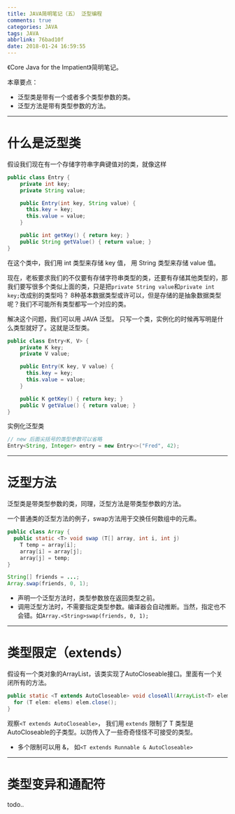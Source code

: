 ```yaml
---
title: JAVA简明笔记（五） 泛型编程
comments: true
categories: JAVA
tags: JAVA
abbrlink: 76bad10f
date: 2018-01-24 16:59:55
---
```


《Core Java for the Impatient》简明笔记。

本章要点：

* 泛型类是带有一个或者多个类型参数的类。
* 泛型方法是带有类型参数的方法。


---

# 什么是泛型类

假设我们现在有一个存储字符串字典键值对的类，就像这样

```java
public class Entry {
    private int key;
    private String value;

    public Entry(int key, String value) {
      this.key = key;
      this.value = value;
    }

    public int getKey() { return key; }
    public String getValue() { return value; }
}
```

在这个类中，我们用 int 类型来存储 key 值， 用 String 类型来存储 value 值。

现在，老板要求我们的不仅要有存储字符串类型的类，还要有存储其他类型的，那我们要写很多个类似上面的类，只是把`private String value`和`private int key;`改成别的类型吗？ 8种基本数据类型或许可以，但是存储的是抽象数据类型呢？我们不可能所有类型都写一个对应的类。

解决这个问题，我们可以用 JAVA 泛型。 只写一个类，实例化的时候再写明是什么类型就好了。这就是泛型类。

<!-- more -->


```java
public class Entry<K, V> {
    private K key;
    private V value;

    public Entry(K key, V value) {
      this.key = key;
      this.value = value;
    }

    public K getKey() { return key; }
    public V getValue() { return value; }
}
```

实例化泛型类

```java
// new 后面尖括号的类型参数可以省略
Entry<String, Integer> entry = new Entry<>("Fred", 42);
```


---

# 泛型方法

泛型类是带类型参数的类，同理，泛型方法是带类型参数的方法。

一个普通类的泛型方法的例子，swap方法用于交换任何数组中的元素。

```java
public class Array {
  public static <T> void swap (T[] array, int i, int j)
    T temp = array[i];
    array[i] = array[j];
    array[j] = temp;
}

String[] friends = ...;
Array.swap(friends, 0, 1);
```

* 声明一个泛型方法时，类型参数放在返回类型之前。
* 调用泛型方法时，不需要指定类型参数。编译器会自动推断。当然，指定也不会错。如`Array.<String>swap(friends, 0, 1);`

---

# 类型限定（extends）

假设有一个类对象的ArrayList，该类实现了AutoCloseable接口。里面有一个关闭所有的方法。

```java
public static <T extends AutoCloseable> void closeAll(ArrayList<T> elems) throws Exception {
  for (T elem: elems) elem.close();
}
```

观察`<T extends AutoCloseable>`， 我们用 `extends` 限制了 T 类型是AutoCloseable的子类型。以防传入了一些奇奇怪怪不可接受的类型。

* 多个限制可以用 &， 如`<T extends Runnable & AutoCloseable>`

---

# 类型变异和通配符

todo..
